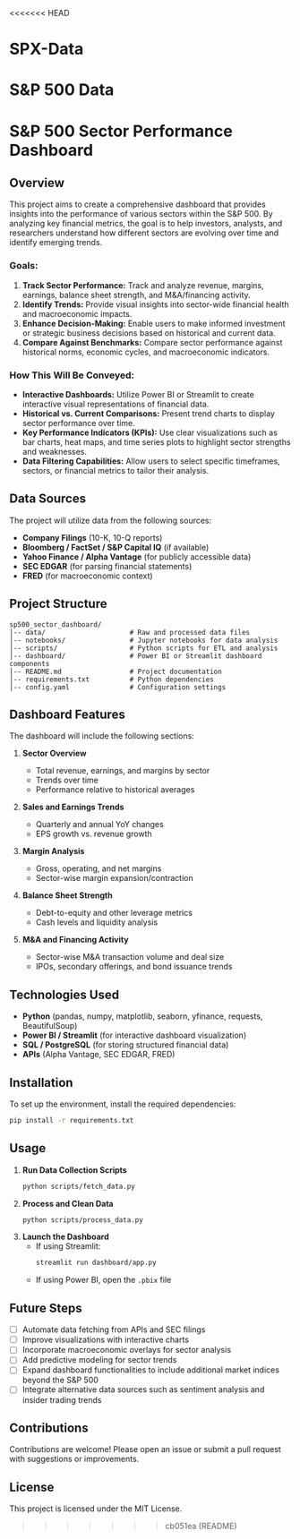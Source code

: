 <<<<<<< HEAD
# SPX-Data
S&amp;P 500 Data
=======
# S&P 500 Sector Performance Dashboard

## Overview
This project aims to create a comprehensive dashboard that provides insights into the performance of various sectors within the S&P 500. By analyzing key financial metrics, the goal is to help investors, analysts, and researchers understand how different sectors are evolving over time and identify emerging trends. 

### Goals:
1. **Track Sector Performance:** Track and analyze revenue, margins, earnings, balance sheet strength, and M&A/financing activity.
2. **Identify Trends:** Provide visual insights into sector-wide financial health and macroeconomic impacts.
3. **Enhance Decision-Making:** Enable users to make informed investment or strategic business decisions based on historical and current data.
4. **Compare Against Benchmarks:** Compare sector performance against historical norms, economic cycles, and macroeconomic indicators.

### How This Will Be Conveyed:
- **Interactive Dashboards:** Utilize Power BI or Streamlit to create interactive visual representations of financial data.
- **Historical vs. Current Comparisons:** Present trend charts to display sector performance over time.
- **Key Performance Indicators (KPIs):** Use clear visualizations such as bar charts, heat maps, and time series plots to highlight sector strengths and weaknesses.
- **Data Filtering Capabilities:** Allow users to select specific timeframes, sectors, or financial metrics to tailor their analysis.

## Data Sources
The project will utilize data from the following sources:
- **Company Filings** (10-K, 10-Q reports)
- **Bloomberg / FactSet / S&P Capital IQ** (if available)
- **Yahoo Finance / Alpha Vantage** (for publicly accessible data)
- **SEC EDGAR** (for parsing financial statements)
- **FRED** (for macroeconomic context)

## Project Structure
```
sp500_sector_dashboard/
│-- data/                     # Raw and processed data files
│-- notebooks/                # Jupyter notebooks for data analysis
│-- scripts/                  # Python scripts for ETL and analysis
│-- dashboard/                # Power BI or Streamlit dashboard components
│-- README.md                 # Project documentation
│-- requirements.txt          # Python dependencies
│-- config.yaml               # Configuration settings
```

## Dashboard Features
The dashboard will include the following sections:
1. **Sector Overview**
   - Total revenue, earnings, and margins by sector
   - Trends over time
   - Performance relative to historical averages

2. **Sales and Earnings Trends**
   - Quarterly and annual YoY changes
   - EPS growth vs. revenue growth

3. **Margin Analysis**
   - Gross, operating, and net margins
   - Sector-wise margin expansion/contraction

4. **Balance Sheet Strength**
   - Debt-to-equity and other leverage metrics
   - Cash levels and liquidity analysis

5. **M&A and Financing Activity**
   - Sector-wise M&A transaction volume and deal size
   - IPOs, secondary offerings, and bond issuance trends

## Technologies Used
- **Python** (pandas, numpy, matplotlib, seaborn, yfinance, requests, BeautifulSoup)
- **Power BI / Streamlit** (for interactive dashboard visualization)
- **SQL / PostgreSQL** (for storing structured financial data)
- **APIs** (Alpha Vantage, SEC EDGAR, FRED)

## Installation
To set up the environment, install the required dependencies:
```sh
pip install -r requirements.txt
```

## Usage
1. **Run Data Collection Scripts**
   ```sh
   python scripts/fetch_data.py
   ```
2. **Process and Clean Data**
   ```sh
   python scripts/process_data.py
   ```
3. **Launch the Dashboard**
   - If using Streamlit:
     ```sh
     streamlit run dashboard/app.py
     ```
   - If using Power BI, open the `.pbix` file

## Future Steps
- [ ] Automate data fetching from APIs and SEC filings
- [ ] Improve visualizations with interactive charts
- [ ] Incorporate macroeconomic overlays for sector analysis
- [ ] Add predictive modeling for sector trends
- [ ] Expand dashboard functionalities to include additional market indices beyond the S&P 500
- [ ] Integrate alternative data sources such as sentiment analysis and insider trading trends

## Contributions
Contributions are welcome! Please open an issue or submit a pull request with suggestions or improvements.

## License
This project is licensed under the MIT License.

>>>>>>> cb051ea (README)
